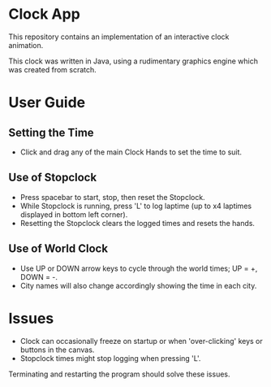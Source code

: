 # Clock App

This repository contains an implementation of an interactive clock animation.

This clock was written in Java, using a rudimentary graphics engine which was created from scratch.

# User Guide

## Setting the Time
- Click and drag any of the main Clock Hands to set the time to suit.

## Use of Stopclock
- Press spacebar to start, stop, then reset the Stopclock.
- While Stopclock is running, press 'L' to log laptime (up to x4 laptimes displayed in bottom left corner).
- Resetting the Stopclock clears the logged times and resets the hands.

## Use of World Clock
- Use UP or DOWN arrow keys to cycle through the world times; UP = +, DOWN = -.
- City names will also change accordingly showing the time in each city.

# Issues
- Clock can occasionally freeze on startup or when 'over-clicking' keys or buttons in the canvas.
- Stopclock times might stop logging when pressing 'L'.

Terminating and restarting the program should solve these issues.
